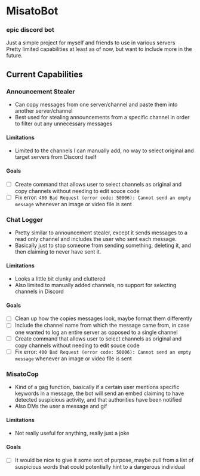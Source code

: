# MisatoBot
### epic discord bot
Just a simple project for myself and friends to use in various servers  
Pretty limited capabilities at least as of now, but want to include more in the future.  

## Current Capabilities

### Announcement Stealer
- Can copy messages from one server/channel and paste them into another server/channel  
- Best used for stealing announcements from a specific channel in order to filter out any unnecessary messages
#### Limitations
- Limited to the channels I can manually add, no way to select original and target servers from Discord itself
#### Goals
- [ ] Create command that allows user to select channels as original and copy channels without needing to edit souce code
- [ ] Fix error: `400 Bad Request (error code: 50006): Cannot send an empty message` whenever an image or video file is sent

### Chat Logger
- Pretty similar to announcement stealer, except it sends messages to a read only channel and includes the user who sent each message.
- Basically just to stop someone from sending something, deleting it, and then claiming to never have sent it.  
#### Limitations
- Looks a little bit clunky and cluttered
- Also limited to manually added channels, no support for selecting channels in Discord
#### Goals
- [ ] Clean up how the copies messages look, maybe format them differently
- [ ] Include the channel name from which the message came from, in case one wanted to log an entire server as opposed to a single channel
- [ ] Create command that allows user to select channels as original and copy channels without needing to edit souce code 
- [ ] Fix error: `400 Bad Request (error code: 50006): Cannot send an empty message` whenever an image or video file is sent

### MisatoCop
- Kind of a gag function, basically if a certain user mentions specific keywords in a message, the bot will send an embed claiming to have
detected suspicious activity, and that authorities have been notified
- Also DMs the user a message and gif
#### Limitations
- Not really useful for anything, really just a joke
#### Goals
- [ ] It would be nice to give it some sort of purpose, maybe pull from a list of suspicious words that could potentially hint to a dangerous individual

